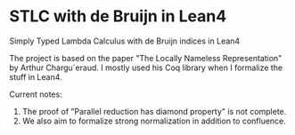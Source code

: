 # STLC with de Bruijn in Lean4
Simply Typed Lambda Calculus with de Bruijn indices in Lean4

The project is based on the paper "The Locally Nameless Representation" by Arthur Chargu´eraud. I mostly used his Coq library when I formalize the stuff in Lean4.

Current notes:
1) The proof of "Parallel reduction has diamond property" is not complete.
2) We also aim to formalize strong normalization in addition to confluence.
